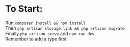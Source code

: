 # To Start:
Run ` composer install && npm install ` <br/>
Then `php artisan storage:link && php artisan migrate`<br/>
Finally `php artisan serve` and `npm run dev`<br/>
Remember to add a type first